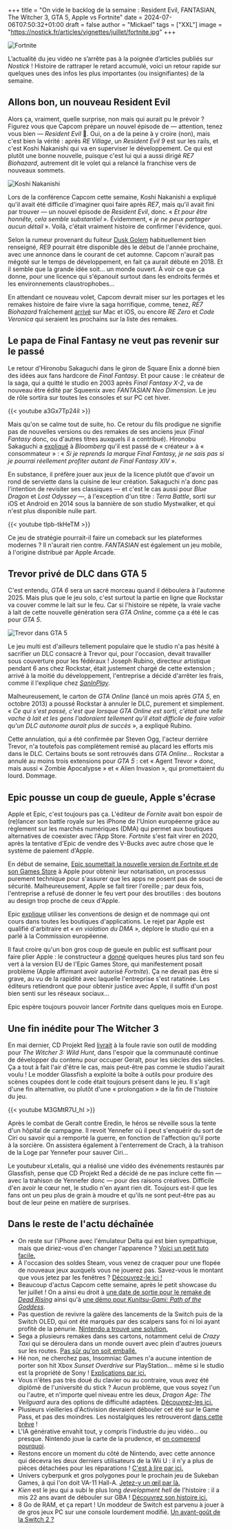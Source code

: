 +++
title = "On vide le backlog de la semaine : Resident Evil, FANTASIAN, The Witcher 3, GTA 5, Apple vs Fortnite"
date = 2024-07-06T07:50:32+01:00
draft = false
author = "Mickael"
tags = ["XXL"]
image = "https://nostick.fr/articles/vignettes/juillet/fortnite.jpg"
+++

![Fortnite](fortnite.jpg "La journée portes ouvertes du club de paintball a un peu dégénéré.") 

L’actualité du jeu vidéo ne s’arrête pas à la poignée d’articles publiés sur *Nostick* ! Histoire de rattraper le retard accumulé, voici un retour rapide sur quelques unes des infos les plus importantes (ou insignifiantes) de la semaine.

## Allons bon, un nouveau Resident Evil

Alors ça, vraiment, quelle surprise, non mais qui aurait pu le prévoir ? Figurez vous que Capcom prépare un nouvel épisode de — attention, tenez vous bien — *Resident Evil* 🤯. Oui, on a de la peine à y croire (non), mais c'est bien la vérité : après *RE Village*, un *Resident Evil 9* est sur les rails, et c'est Koshi Nakanishi qui va en superviser le développement. Ce qui est plutôt une bonne nouvelle, puisque c'est lui qui a aussi dirigé *RE7 Biohazard*, autrement dit le volet qui a relancé la franchise vers de nouveaux sommets.

![Koshi Nakanishi](resident-evil-9.jpg "C'est Koshi Nakanishi qui l'a dit.") 

Lors de la conférence Capcom cette semaine, Koshi Nakanishi a expliqué qu'il avait été difficile d'imaginer quoi faire après *RE7*, mais qu'il avait fini par trouver — un nouvel épisode de *Resident Evil*, donc. « *Et pour être honnête, cela semble substantiel* ». Évidemment, « *je ne peux partager aucun détail* ». Voilà, c'était vraiment histoire de confirmer l'évidence, quoi.

Selon la rumeur provenant du fuiteur [Dusk Golem](https://x.com/AestheticGamer1/status/1786276564080144817) habituellement bien renseigné, *RE9* pourrait être disponible dès le début de l'année prochaine, avec une annonce dans le courant de cet automne. Capcom n'aurait pas mégoté sur le temps de développement, en fait ça aurait débuté en 2018. Et il semble que la grande idée soit… un monde ouvert. À voir ce que ça donne, pour une licence qui s'épanouit surtout dans les endroits fermés et les environnements claustrophobes…

En attendant ce nouveau volet, Capcom devrait miser sur les portages et les remakes histoire de faire vivre la saga horrifique, comme, tenez, *RE7 Biohazard* fraîchement [arrivé](https://www.igen.fr/app-store/2024/07/resident-evil-7-est-desormais-disponible-sympa-sur-mac-du-mieux-sur-iphone-15-pro-144533) sur Mac et iOS, ou encore *RE Zero* et *Code Veronica* qui seraient les prochains sur la liste des remakes.

## Le papa de Final Fantasy ne veut pas revenir sur le passé

Le retour d'Hironobu Sakaguchi dans le giron de Square Enix a donné bien des idées aux fans hardcore de *Final Fantasy*. Et pour cause : le créateur de la saga, qui a quitté le studio en 2003 après *Final Fantasy X-2*, va de nouveau être édité par Squeenix avec *FANTASIAN Neo Dimension*. Le jeu de rôle sortira sur toutes les consoles et sur PC cet hiver.

{{< youtube a3Gx7Tp24iI >}} 

Mais qu'on se calme tout de suite, ho. Ce retour du fils prodigue ne signifie pas de nouvelles versions ou des remakes de ses anciens jeux (*Final Fantasy* donc, ou d'autres titres auxquels il a contribué). Hironobu Sakaguchi a [expliqué](https://www.bloomberg.com/news/newsletters/2024-07-03/-final-fantasy-creator-hironobu-sakaguchi-reunites-with-square-enix?srnd=technology-vp) à *Bloomberg* qu'il est passé de « créateur » à « consommateur » : « *Si je reprends la marque Final Fantasy, je ne sais pas si je pourrai réellement profiter autant de Final Fantasy XIV* ».

En substance, il préfère jouer aux jeux de la licence plutôt que d'avoir un rond de serviette dans la cuisine de leur création. Sakaguchi n'a donc pas l'intention de revisiter ses classiques — et c'est le cas aussi pour *Blue Dragon* et *Lost Odyssey* —, à l'exception d'un titre : *Terra Battle*, sorti sur iOS et Android en 2014 sous la bannière de son studio Mystwalker, et qui n'est plus disponible nulle part. 

{{< youtube tIpb-tkHeTM >}} 

Ce jeu de stratégie pourrait-il faire un comeback sur les plateformes modernes ? Il n'aurait rien contre. *FANTASIAN* est également un jeu mobile, à l'origine distribué par Apple Arcade.

## Trevor privé de DLC dans GTA 5

C'est entendu, *GTA 6* sera un sacré morceau quand il déboulera à l'automne 2025. Mais plus que le jeu solo, c'est surtout la partie en ligne que Rockstar va couver comme le lait sur le feu. Car si l'histoire se répète, la vraie vache à lait de cette nouvelle génération sera *GTA Online*, comme ça a été le cas pour *GTA 5*.

![Trevor dans GTA 5](trevor-gta-5.jpg "Pas de bol Trevor.") 

Le jeu multi est d'ailleurs tellement populaire que le studio n'a pas hésité à sacrifier un DLC consacré à Trevor qui, pour l'occasion, devait travailler sous couverture pour les fédéraux ! Joseph Rubino, directeur artistique pendant 6 ans chez Rockstar, était justement chargé de cette extension ; arrivé à la moitié du développement, l'entreprise a décidé d'arrêter les frais, comme il l'explique chez *[SanInPlay](https://www.youtube.com/watch?v=Uikfph7oQoE)*.

Malheureusement, le carton de *GTA Online* (lancé un mois après *GTA 5*, en octobre 2013) a poussé Rockstar à annuler le DLC, purement et simplement. « *Ce qui s'est passé, c'est que lorsque GTA Online est sorti, c'était une telle vache à lait et les gens l'adoraient tellement qu'il était difficile de faire valoir qu'un DLC autonome aurait plus de succès* », a expliqué Rubino.

Cette annulation, qui a été confirmée par Steven Ogg, l'acteur derrière Trevor, n'a toutefois pas complètement remisé au placard les efforts mis dans le DLC. Certains bouts se sont retrouvés dans *GTA Online*… Rockstar a annulé au moins trois extensions pour *GTA 5* : cet « Agent Trevor » donc, mais aussi « Zombie Apocalypse » et « Alien Invasion », qui promettaient du lourd. Dommage.

## Epic pousse un coup de gueule, Apple s'écrase

Apple et Epic, c'est toujours pas ça. L'éditeur de *Fornite* avait bon espoir de (re)lancer son battle royale sur les iPhone de l'Union européenne grâce au règlement sur les marchés numériques (DMA) qui permet aux boutiques alternatives de coexister avec l'App Store. *Fortnite* s'est fait virer en 2020, après la tentative d'Epic de vendre des V-Bucks avec autre chose que le système de paiement d'Apple.

En début de semaine, [Epic soumettait la nouvelle version de Fortnite et de son Games Store](https://nostick.fr/articles/2024/juillet/0107-fortnite-epic-games-store-europe/) à Apple pour obtenir leur notarisation, un processus purement technique pour s'assurer que les apps ne posent pas de souci de sécurité. Malheureusement, Apple se fait tirer l'oreille ; par deux fois, l'entreprise a refusé de donner le feu vert pour des broutilles : des boutons au design trop proche de ceux d'Apple.

Epic [explique](https://x.com/EpicNewsroom/status/1809179985682325649) utiliser les conventions de design et de nommage qui ont cours dans toutes les boutiques d'applications. Le rejet par Apple est qualifié d'arbitraire et « *en violation du DMA* », déplore le studio qui en a parlé à la Commission européenne. 

Il faut croire qu'un bon gros coup de gueule en public est suffisant pour faire plier Apple : le constructeur a [donné](https://www.reuters.com/technology/epic-games-says-apple-stalling-launch-its-game-store-europe-2024-07-05/) quelques heures plus tard son feu vert à la version EU de l'Epic Games Store, qui manifestement posait problème (Apple affirmant avoir autorisé *Fortnite*). Ça ne devait pas être si grave, au vu de la rapidité avec laquelle l'entreprise s'est ratatinée. Les éditeurs retiendront que pour obtenir justice avec Apple, il suffit d'un post bien senti sur les réseaux sociaux…

Epic espère toujours pouvoir lancer *Fortnite* dans quelques mois en Europe.

## Une fin inédite pour The Witcher 3

En mai dernier, CD Projekt Red [livrait](https://x.com/witchergame/status/1787802994773233878) à la foule ravie son outil de modding pour *The Witcher 3: Wild Hunt*, dans l'espoir que la communauté continue de développer du contenu pour occuper Geralt, pour les siècles des siècles. Ça a tout à fait l'air d'être le cas, mais peut-être pas comme le studio l'aurait voulu ! Le modder Glassfish a exploité la boîte à outils pour produire des scènes coupées dont le code était toujours présent dans le jeu. Il s'agit d'une fin alternative, ou plutôt d'une « prolongation » de la fin de l'histoire du jeu.

{{< youtube M3GMtR7U_hI >}} 

Après le combat de Geralt contre Eredin, le héros se réveille sous la tente d'un hôpital de campagne. Il revoit Yennefer où il peut s'enquérir du sort de Ciri ou savoir qui a remporté la guerre, en fonction de l'affection qu'il porte à la sorcière. On assistera également à l'enterrement de Crach, à la trahison de la Loge par Yennefer pour sauver Ciri… 

Le youtubeur xLetalis, qui a réalisé une vidéo des événements restaurés par Glassfish, pense que CD Projekt Red a décidé de ne pas inclure cette fin — avec la trahison de Yennefer donc — pour des raisons créatives. Difficile d'en avoir le cœur net, le studio n'en ayant rien dit. Toujours est-il que les fans ont un peu plus de grain à moudre et qu'ils ne sont peut-être pas au bout de leur peine en matière de surprises.

## Dans le reste de l'actu déchaînée

- On reste sur l'iPhone avec l'émulateur Delta qui est bien sympathique, mais que diriez-vous d'en changer l'apparence ? [Voici un petit tuto facile.](https://nostick.fr/articles/2024/juillet/0107-tuto-installer-un-skin-sur-delta/)
- À l'occasion des soldes Steam, vous venez de craquer pour une flopée de nouveaux jeux auxquels vous ne jouerez pas. Savez-vous le montant que vous jetez par les fenêtres ? [Découvrez-le ici !](https://nostick.fr/articles/2024/juillet/0107-jeux-steam-backlog-milliards/)
- Beaucoup d'actus Capcom cette semaine, après le petit showcase du 1er juillet ! On a ainsi eu droit à [une date de sortie pour le remake de *Dead Rising*](https://nostick.fr/articles/2024/juillet/0107-deluxe-remaster-dead-rising-rentree/) ainsi qu'à [une démo pour *Kunitsu-Gami: Path of the Goddess*](https://nostick.fr/articles/2024/juillet/0107-kunitsu-gami-path-of-the-goddess-demo-capcom/).
- Pas question de revivre la galère des lancements de la Switch puis de la Switch OLED, qui ont été marqués par des scalpers sans foi ni loi ayant profité de la pénurie. [Nintendo a trouvé une solution.](https://nostick.fr/articles/2024/juillet/0207-nintendo-switch-2-scalpers/)
- Sega a plusieurs remakes dans ses cartons, notamment celui de *Crazy Taxi* qui se déroulera dans un monde ouvert avec plein d'autres joueurs sur les routes. [Pas sûr qu'on soit emballé.](https://nostick.fr/articles/2024/juillet/0207-crazy-taxi-multijoueur-sega/)
- Hé non, ne cherchez pas, Insomniac Games n'a aucune intention de porter son hit Xbox *Sunset Overdrive* sur PlayStation… même si le studio est la propriété de Sony ! [Explications par ici.](https://nostick.fr/articles/2024/juillet/0207-sunset-overdrive-naarrivera-pas-de-sitot-sur-playstation/)
- Vous n'êtes pas très doué du clavier ou au contraire, vous avez été diplômé de l'université du stick ? Aucun problème, que vous soyez l'un ou l'autre, et n'importe quel niveau entre les deux, *Dragon Age: The Veilguard* aura des options de difficulté adaptées. [Découvrez-les ici.](https://nostick.fr/articles/2024/juillet/0307-dragon-age-the-veilguard-joueur-niveau-difficulte/)
- Plusieurs vieilleries d'Activision devraient débouler cet été sur le Game Pass, et pas des moindres. Les nostalgiques les retrouveront [dans cette brêve](https://nostick.fr/articles/2024/juillet/0307-crash-bandicoot-spyro-tony-hawk-game-pass/) !
- L'IA générative envahit tout, y compris l'industrie du jeu vidéo… ou presque. Nintendo joue la carte de la prudence, et [on comprend pourquoi](https://nostick.fr/articles/2024/juillet/0407-nintendo-ia-generative-developpement-jeux/).
- Restons encore un moment du côté de Nintendo, avec cette annonce qui décevra les deux derniers utilisateurs de la Wii U : il n'y a plus de pièces détachées pour les réparations ! [C'est à lire par ici.](https://nostick.fr/articles/2024/juillet/0406-derniers-clous-cercueil-wii-u/)
- Univers cyberpunk et gros polygones pour le prochain jeu de Sukeban Games, à qui l'on doit VA-11 Hall-A. [Jetez-y un œil par là.](https://nostick.fr/articles/2024/juillet/0407-createur-de-va11-halla-reviendra-bientot-parasite-eve/)
- *Kien* est le jeu qui a subi le plus long *development hell* de l'histoire : il a mis 22 ans avant de débouler sur GBA ! [Découvrez son histoire ici.](https://nostick.fr/articles/2024/juillet/0507-kien-gba/)
- 8 Go de RAM, et ça repart ! Un moddeur de Switch est parvenu à jouer à de gros jeux PC sur une console lourdement modifié. [Un avant-goût de la Switch 2 ?](https://nostick.fr/articles/2024/juillet/0507-switch-pro-jeux-pc/)